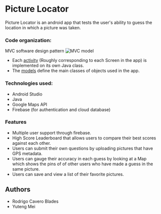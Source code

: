 # Picture Locator
Picture Locator is an android app that tests the user's ability to guess the location in which a picture was taken. 

### Code organization:
 MVC software design pattern
 ![MVC model](./img/mvc.png)

- Each [activity](Picture_Locator/app/src/main/java/com/example/picture_locator) (Roughly corresponding to each Screen in the app) is implemented on its own Java class.
- The [models](./reducers) define the main classes of objects used in the app.

### Technologies used:
- Android Studio
- Java
- Google Maps API
- Firebase (for authentication and cloud database)

### Features
- Multiple user support through firebase.
- High Score Leaderboard that allows users to compare their best scores against each other.
- Users can submit their own questions by uploading pictures that have GPS metadata.
- Users can gauge their accuracy in each guess by looking at a Map which shows the pins of of other users who have made a guess in the same picture.
- Users can save and view a list of their favorite pictures.

## Authors
- Rodrigo Cavero Blades
- Yuteng Mei
